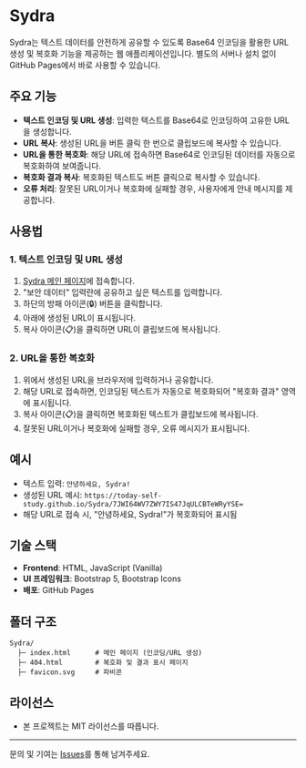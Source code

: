 # Sydra

Sydra는 텍스트 데이터를 안전하게 공유할 수 있도록 Base64 인코딩을 활용한 URL 생성 및 복호화 기능을 제공하는 웹 애플리케이션입니다. 별도의 서버나 설치 없이 GitHub Pages에서 바로 사용할 수 있습니다.

## 주요 기능
- **텍스트 인코딩 및 URL 생성**: 입력한 텍스트를 Base64로 인코딩하여 고유한 URL을 생성합니다.
- **URL 복사**: 생성된 URL을 버튼 클릭 한 번으로 클립보드에 복사할 수 있습니다.
- **URL을 통한 복호화**: 해당 URL에 접속하면 Base64로 인코딩된 데이터를 자동으로 복호화하여 보여줍니다.
- **복호화 결과 복사**: 복호화된 텍스트도 버튼 클릭으로 복사할 수 있습니다.
- **오류 처리**: 잘못된 URL이거나 복호화에 실패할 경우, 사용자에게 안내 메시지를 제공합니다.

## 사용법
### 1. 텍스트 인코딩 및 URL 생성
1. [Sydra 메인 페이지](https://today-self-study.github.io/Sydra/)에 접속합니다.
2. "보안 데이터" 입력란에 공유하고 싶은 텍스트를 입력합니다.
3. 하단의 방패 아이콘(🔒) 버튼을 클릭합니다.
4. 아래에 생성된 URL이 표시됩니다.
5. 복사 아이콘(📋)을 클릭하면 URL이 클립보드에 복사됩니다.

### 2. URL을 통한 복호화
1. 위에서 생성된 URL을 브라우저에 입력하거나 공유합니다.
2. 해당 URL로 접속하면, 인코딩된 텍스트가 자동으로 복호화되어 "복호화 결과" 영역에 표시됩니다.
3. 복사 아이콘(📋)을 클릭하면 복호화된 텍스트가 클립보드에 복사됩니다.
4. 잘못된 URL이거나 복호화에 실패할 경우, 오류 메시지가 표시됩니다.

## 예시
- 텍스트 입력: `안녕하세요, Sydra!`
- 생성된 URL 예시: `https://today-self-study.github.io/Sydra/7JWI64WV7ZWY7IS47JqULCBTeWRyYSE=`
- 해당 URL로 접속 시, "안녕하세요, Sydra!"가 복호화되어 표시됨

## 기술 스택
- **Frontend**: HTML, JavaScript (Vanilla)
- **UI 프레임워크**: Bootstrap 5, Bootstrap Icons
- **배포**: GitHub Pages

## 폴더 구조
```
Sydra/
  ├─ index.html      # 메인 페이지 (인코딩/URL 생성)
  ├─ 404.html        # 복호화 및 결과 표시 페이지
  ├─ favicon.svg     # 파비콘
```

## 라이선스
- 본 프로젝트는 MIT 라이선스를 따릅니다.

---

문의 및 기여는 [Issues](https://github.com/today-self-study/Sydra/issues)를 통해 남겨주세요. 